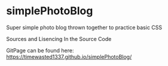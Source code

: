 # simplePhotoBlog
Super simple photo blog thrown together to practice basic CSS

Sources and Lisencing In the Source Code

GitPage can be found here: https://timewasted1337.github.io/simplePhotoBlog/
